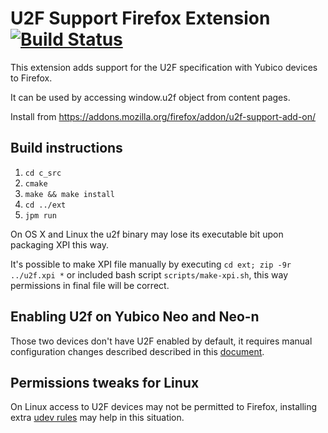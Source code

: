 # U2F Support Firefox Extension [![Build Status](https://travis-ci.org/prefiks/u2f4moz.svg?branch=master)](https://travis-ci.org/prefiks/u2f4moz)

This extension adds support for the U2F specification with Yubico devices to Firefox.

It can be used by accessing window.u2f object from content pages.

Install from https://addons.mozilla.org/firefox/addon/u2f-support-add-on/

## Build instructions ##

1. `cd c_src`
2. `cmake`
3. `make && make install`
4. `cd ../ext`
5. `jpm run`

On OS X and Linux the u2f binary may lose its executable bit upon packaging XPI this way.

It's possible to make XPI file manually by executing `cd ext; zip -9r ../u2f.xpi *` or
included bash script `scripts/make-xpi.sh`, this way permissions in final file will be correct.

## Enabling U2f on Yubico Neo and Neo-n ##

Those two devices don't have U2F enabled by default, it requires manual configuration changes
described described in this [document](http://yubi.co/unlockU2F).

## Permissions tweaks for Linux ##

On Linux access to U2F devices may not be permitted to Firefox, installing extra
[udev rules](https://github.com/Yubico/libu2f-host/blob/master/70-u2f.rules) may help
in this situation.
